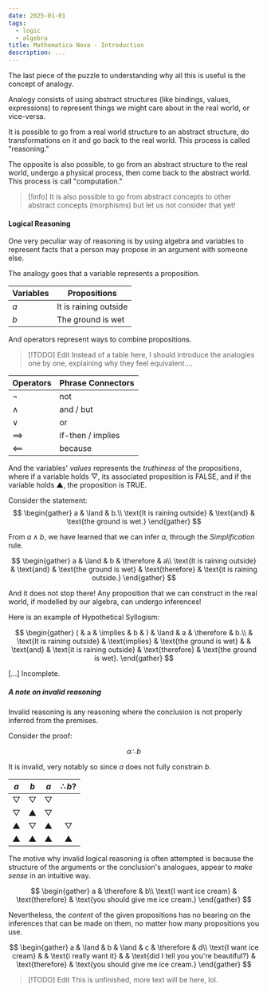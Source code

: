 ```yaml
---
date: 2025-01-01
tags:
  - logic
  - algebra
title: Mathematica Nova - Introduction
description: ...
---
```


The last piece of the puzzle to understanding why all this is useful is the concept of analogy.

Analogy consists of using abstract structures (like bindings, values, expressions) to represent things we might care about in the real world, or vice-versa.

It is possible to go from a real world structure to an abstract structure, do transformations on it and go back to the real world. This process is called "reasoning."

The opposite is also possible, to go from an abstract structure to the real world, undergo a physical process, then come back to the abstract world. This process is call "computation."

> [!info]
> It is also possible to go from abstract concepts to other abstract concepts (morphisms) but let us not consider that yet!
#### Logical Reasoning
One very peculiar way of reasoning is by using algebra and variables to represent facts that a person may propose in an argument with someone else.

The analogy goes that a variable represents a proposition.

| Variables | Propositions          |
| --------- | --------------------- |
| $a$       | It is raining outside |
| $b$       | The ground is wet     |
And operators represent ways to combine propositions.

> [!TODO] Edit
> Instead of a table here, I should introduce the analogies one by one, explaining why they feel equivalent....

| Operators    | Phrase Connectors |
| ------------ | ----------------- |
| $\lnot$       | not               |
| $\land$      | and / but         |
| $\lor$       | or                |
| $\implies$   | if-then / implies |
| $\impliedby$ | because           |

And the variables' _values_ represents the _truthiness_ of the propositions, where if a variable holds $▽$, its associated proposition is $\text{FALSE}$, and if the variable holds $▲$, the proposition is $\text{TRUE}$.

Consider the statement:
$$
\begin{gather}
  a & \land & b.\\
  \text{It is raining outside} & \text{and} & \text{the ground is wet.}
\end{gather}
$$

From $a \land b$, we have learned that we can infer $a$, through the _Simplification_ rule.

$$
\begin{gather}
  a & \land & b & \therefore & a\\
  \text{It is raining outside} & \text{and} & \text{the ground is wet} & \text{therefore} & \text{it is raining outside.}
\end{gather}
$$

And it does not stop there! Any proposition that we can construct in the real world, if modelled by our algebra, can undergo inferences!

Here is an example of Hypothetical Syllogism:

$$
\begin{gather}
( & a & \implies & b & ) & \land & a & \therefore & b.\\
 & \text{It is raining outside} & \text{implies} & \text{the ground is wet} & & \text{and} & \text{it is raining outside} & \text{therefore} & \text{the ground is wet}.
\end{gather}
$$

\[...\] Incomplete.

##### A note on invalid reasoning

Invalid reasoning is any reasoning where the conclusion is not properly inferred from the premises.

Consider the proof:

$$a \therefore b$$

It is invalid, very notably so since $a$ does not fully constrain $b$.

| $a$ | $b$ | $a$ | $\therefore b?$ |
| :-: | :-: | :-: | :-------------: |
| $▽$ | $▽$ | $▽$ |                 |
| $▽$ | $▲$ | $▽$ |                 |
| $▲$ | $▽$ | $▲$ |       $▽$       |
| $▲$ | $▲$ | $▲$ |       $▲$       |

The motive why invalid logical reasoning is often attempted is because the structure of the arguments or the conclusion's analogues, appear to _make sense_ in an intuitive way.

$$
\begin{gather}
  a & \therefore & b\\
  \text{I want ice cream} & \text{therefore} & \text{you should give me ice cream.}
\end{gather}
$$

Nevertheless, the _content_ of the given propositions has no bearing on the inferences that can be made on them, no matter how many propositions you use.

$$
\begin{gather}
  a & \land & b & \land & c & \therefore & d\\
  \text{I want ice cream} & & \text{i really want it} & & \text{did I tell you you're beautiful?} & \text{therefore} & \text{you should give me ice cream.}
\end{gather}
$$

> [!TODO] Edit
> This is unfinished, more text will be here, lol.


